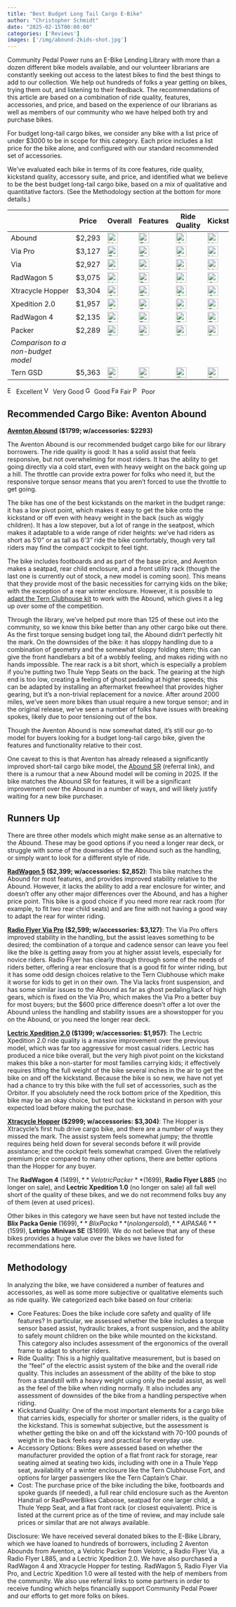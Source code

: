 ```yaml
---
title: "Best Budget Long Tail Cargo E-Bike"
author: "Christopher Schmidt"
date: "2025-02-15T00:00:00"
categories: ['Reviews']
images: ['/img/abound-2kids-shot.jpg']
---
```


Community Pedal Power runs an E-Bike Lending Library with more than a dozen different bike models available, and our volunteer librarians are constantly seeking out access to the latest bikes to find the best things to add to our collection. We help out hundreds of folks a year getting on bikes, trying them out, and listening to their feedback. The recommendations of this article are based on a combination of ride quality, features, accessories, and price, and based on the experience of our librarians as well as members of our community who we have helped both try and purchase bikes.

For budget long-tail cargo bikes, we consider any bike with a list price of under $3000 to be in scope for this category. Each price includes a list price for the bike alone, and configured with our standard recommended set of accessories.

We’ve evaluated each bike in terms of its core features, ride quality, kickstand quality, accessory suite, and price, and identified what we believe to be the best budget long-tail cargo bike, based on a mix of qualitative and quantitative factors. (See the Methodology section at the bottom for more details.)




|  | Price | Overall | Features | Ride Quality | Kickstand | Accessories |
| :---- | ----- | ----- | ----- | ----- | ----- | ----- |
| Abound | $2,293 | <img src="/img/ratings/icon_verygood.png" alt="Very Good" width="24px" />  | <img src="/img/ratings/icon_excellent.png" alt="Excellent" width="24px" />  | <img src="/img/ratings/icon_good.png" alt="Good" width="24px" />  | <img src="/img/ratings/icon_verygood.png" alt="Very Good" width="24px" />  | <img src="/img/ratings/icon_good.png" alt="Good" width="24px" />  |
| <nobr>Via Pro</nobr> | $3,127 | <img src="/img/ratings/icon_excellent.png" alt="Excellent" width="24px" />  | <img src="/img/ratings/icon_excellent.png" alt="Excellent" width="24px" />  | <img src="/img/ratings/icon_good.png" alt="Good" width="24px" />  | <img src="/img/ratings/icon_verygood.png" alt="Very Good" width="24px" />  | <img src="/img/ratings/icon_verygood.png" alt="Very Good" width="24px" />  |
| Via | $2,927 | <img src="/img/ratings/icon_verygood.png" alt="Very Good" width="24px" />  | <img src="/img/ratings/icon_verygood.png" alt="Very Good" width="24px" />  | <img src="/img/ratings/icon_good.png" alt="Good" width="24px" />  | <img src="/img/ratings/icon_verygood.png" alt="Very Good" width="24px" />  | <img src="/img/ratings/icon_verygood.png" alt="Very Good" width="24px" />  |
| <nobr>RadWagon 5</nobr> | $3,075 | <img src="/img/ratings/icon_verygood.png" alt="Very Good" width="24px" />  | <img src="/img/ratings/icon_excellent.png" alt="Excellent" width="24px" />  | <img src="/img/ratings/icon_verygood.png" alt="Very Good" width="24px" />  | <img src="/img/ratings/icon_good.png" alt="Good" width="24px" />  | <img src="/img/ratings/icon_good.png" alt="Good" width="24px" />  |
| <nobr>Xtracycle Hopper</nobr> | $3,304 | <img src="/img/ratings/icon_good.png" alt="Good" width="24px" />  | <img src="/img/ratings/icon_excellent.png" alt="Excellent" width="24px" />  | <img src="/img/ratings/icon_good.png" alt="Good" width="24px" />  | <img src="/img/ratings/icon_good.png" alt="Good" width="24px" />  | <img src="/img/ratings/icon_good.png" alt="Good" width="24px" />  |
| <nobr>Xpedition 2.0</nobr> | $1,957 | <img src="/img/ratings/icon_good.png" alt="Good" width="24px" />  | <img src="/img/ratings/icon_excellent.png" alt="Excellent" width="24px" />  | <img src="/img/ratings/icon_verygood.png" alt="Very Good" width="24px" />  | <img src="/img/ratings/icon_poor.png" alt="Poor" width="24px" />  | <img src="/img/ratings/icon_good.png" alt="Good" width="24px" />  |
| <nobr>RadWagon 4</nobr> | $2,135 | <img src="/img/ratings/icon_poor.png" alt="Poor" width="24px" />  | <img src="/img/ratings/icon_poor.png" alt="Poor" width="24px" />  | <img src="/img/ratings/icon_fair.png" alt="Fair" width="24px" />  | <img src="/img/ratings/icon_fair.png" alt="Fair" width="24px" />  | <img src="/img/ratings/icon_good.png" alt="Good" width="24px" />  |
| <nobr>Packer</nobr> | $2,289 | <img src="/img/ratings/icon_poor.png" alt="Poor" width="24px" />  | <img src="/img/ratings/icon_fair.png" alt="Fair" width="24px" />  | <img src="/img/ratings/icon_poor.png" alt="Poor" width="24px" />  | <img src="/img/ratings/icon_poor.png" alt="Poor" width="24px" />  | <img src="/img/ratings/icon_fair.png" alt="Fair" width="24px" />  |
| *Comparison to a non-budget model* |  |  |  |  |  |  |
| <nobr>Tern GSD</nobr> | $5,363 | <img src="/img/ratings/icon_excellent.png" alt="Excellent" width="24px" />  | <img src="/img/ratings/icon_excellent.png" alt="Excellent" width="24px" />  | <img src="/img/ratings/icon_excellent.png" alt="Excellent" width="24px" />  | <img src="/img/ratings/icon_excellent.png" alt="Excellent" width="24px" />  | <img src="/img/ratings/icon_excellent.png" alt="Excellent" width="24px" />  |

<img src="/img/ratings/icon_excellent.png" alt="Excellent" width="16px" /> Excellent 
<img src="/img/ratings/icon_verygood.png" alt="Very Good" width="16px" /> Very Good <img src="/img/ratings/icon_good.png" alt="Good" width="16px" /> Good <img src="/img/ratings/icon_fair.png" alt="Fair" width="16px" />
Fair <img src="/img/ratings/icon_poor.png" alt="Poor" width="16px" /> Poor

## Recommended Cargo Bike: Aventon Abound

**[Aventon Abound](https://alnk.to/aWEIfki) ($1799; w/accessories: $2293)**

The Aventon Abound is our recommended budget cargo bike for our library borrowers. The ride quality is good: It has a solid assist that feels responsive, but not overwhelming for most riders. It has the ability to get going directly via a cold start, even with heavy weight on the back going up a hill. The throttle can provide extra power for folks who need it, but the responsive torque sensor means that you aren’t forced to use the throttle to get going.

The bike has one of the best kickstands on the market in the budget range: it has a low pivot point, which makes it easy to get the bike onto the kickstand or off even with heavy weight in the back (such as wiggly children). It has a low stepover, but a lot of range in the seatpost, which makes it adaptable to a wide range of rider heights: we’ve had riders as short as 5’0” or as tall as 6’3” ride the bike comfortably, though very tall riders may find the compact cockpit to feel tight. 

The bike includes footboards and  as part of the base price, and Aventon makes a seatpad, rear child enclosure, and a front utility rack (though the last one is currently out of stock, a new model is coming soon). This means that they provide most of the basic necessities for carrying kids on the bike; with the exception of a rear winter enclosure. However, it is possible to [adapt the Tern Clubhouse kit](https://betterabound.familybikeride.org/winter-kit/) to work with the Abound, which gives it a leg up over some of the competition.

Through the library, we’ve helped put more than 125 of these out into the community, so we know this bike better than any other cargo bike out there. As the first torque sensing budget long tail, the Abound didn’t perfectly hit the mark.  On the downsides of the bike: it has sloppy handling due to a combination of geometry and the somewhat sloppy folding stem; this can give the front handlebars a bit of a wobbly feeling, and makes riding with no hands impossible. The rear rack is a bit short, which is especially a problem if you’re putting two Thule Yepp Seats on the back. The gearing at the high end is too low, creating a feeling of ghost pedaling at higher speeds; this can be adapted by installing an aftermarket freewheel that provides higher gearing, but it’s a non-trivial replacement for a novice. After around 2000 miles, we’ve seen more bikes than usual require a new torque sensor; and in the original release, we’ve seen a number of folks have issues with breaking spokes, likely due to poor tensioning out of the box.

Though the Aventon Abound is now somewhat dated, it’s still our go-to model for buyers looking for a budget long-tail cargo bike, given the features and functionality relative to their cost.

One caveat to this is that Aventon has already released a significantly improved short-tail cargo bike model, the [Abound SR](https://alnk.to/eZI8Ocq) (referral link), and there is a rumour that a new Abound model will be coming in 2025\. If the bike matches the Abound SR for features, it will be a significant improvement over the Abound in a number of ways, and will likely justify waiting for a new bike purchaser.

## Runners Up

There are three other models which might make sense as an alternative to the Abound. These may be good options if you need a longer rear deck, or struggle with some of the downsides of the Abound such as the handling, or simply want to look for a different style of ride.

**[RadWagon 5](https://www.radpowerbikes.com/collections/radwagon-electric-cargo-bikes/products/radwagon-electric-cargo-bike) ($2,399; w/accessories: $2,852)**: This bike matches the Abound for most features, and provides improved stability relative to the Abound. However, it lacks the ability to add a rear enclosure for winter, and doesn’t offer any other major differences over the Abound, and has a higher price point. This bike is a good choice if you need more rear rack room (for example, to fit two rear child seats) and are fine with not having a good way to adapt the rear for winter riding.

**[Radio Flyer Via Pro](https://www.radioflyer.com/products/flyer-via-pro) ($2,599; w/accessories: $3,127)**: The Via Pro offers improved stability in the handling, but the assist leaves something to be desired; the combination of a torque and cadence sensor can leave you feel like the bike is getting away from you at higher assist levels, especially for novice riders. Radio Flyer has clearly though through some of the needs of riders better, offering a rear enclosure that is a good fit for winter riding, but it has some odd design choices relative to the Tern Clubhouse which make it worse for kids to get in on their own. The Via lacks front suspension, and has some similar issues to the Abound as far as ghost pedaling/lack of high gears, which is fixed on the Via Pro, which makes the Via Pro a better buy for most buyers; but the $600 price difference doesn’t offer a lot over the Abound unless the handling and stability issues are a showstopper for you on the Abound, or you need the longer rear deck. 

**[Lectric Xpedition 2.0](https://lectricebikes.com/products/xpedition-single-battery) ($1399; w/accessories: $1,957)**: The Lectric Xpedition 2.0 ride quality is a massive improvement over the previous model, which was far too aggressive for most casual riders. Lectric has produced a nice bike overall, but the very high pivot point on the kickstand makes this bike a non-starter for most families carrying kids; it effectively requires lifting the full weight of the bike several inches in the air to get the bike on and off the kickstand. Because the bike is so new, we have not yet had a chance to try this bike with the full set of accessories, such as the Orbitor. If you absolutely need the rock bottom price of the Xpedition, this bike may be an okay choice, but test out the kickstand in person with your expected load before making the purchase.

**[Xtracycle Hopper](https://xtracycle.com/products/hopper-compact-cargo?variant=47648147865896) ($2999; w/accessories: $3,304)**: The Hopper is Xtracycle’s first hub drive cargo bike, and there are a number of ways they missed the mark. The assist system feels somewhat jumpy; the throttle requires being held down for several seconds before it will provide assistance; and the cockpit feels somewhat cramped. Given the relatively premium price compared to many other options, there are better options than the Hopper for any buyer.

The **RadWagon 4** ($1499), **Velotric Packer** ($1699), **Radio Flyer L885** (no longer on sale), and **Lectric Xpedition 1.0** (no longer on sale) all fall well short of the quality of these bikes, and we do not recommend folks buy any of them (even at used prices).

Other bikes in this category we have seen but have not tested include the **Blix Packa Genie** ($1699), **Blix Packa** (no longer sold), **AIPAS A6** ($1599), **Letrigo Minivan SE** ($1699). We do not believe that any of these bikes provides a huge value over the bikes we have listed for recommendations here.

## Methodology

In analyzing the bike, we have considered a number of features and accessories, as well as some more subjective or qualitative elements such as ride quality. We categorized each bike based on four criteria:

* Core Features: Does the bike include core safety and quality of life features? In particular, we assessed whether the bike includes a torque sensor based assist, hydraulic brakes, a front suspension, and the ability to safely mount children on the bike while mounted on the kickstand. This category also includes assessment of the ergonomics of the overall frame to adapt to shorter riders.  
* Ride Quality: This is a highly qualitative measurement, but is based on the “feel” of the electric assist system of the bike and the overall ride quality. This includes an assessment of the ability of the bike to stop from a standstill with a heavy weight using only the pedal assist, as well as the feel of the bike when riding normally. It also includes any assessment of downsides of the bike from a handling perspective when riding.  
* Kickstand Quality: One of the most important elements for a cargo bike that carries kids, especially for shorter or smaller riders, is the quality of the kickstand. This is somewhat subjective, but the assessment is whether getting the bike on and off the kickstand with 70-100 pounds of weight in the back feels easy and practical for everyday use.  
* Accessory Options: Bikes were assessed based on whether the manufacturer provided the option of a flat front rack for storage, rear seating aimed at seating two kids, including with one in a Thule Yepp seat, availability of a winter enclosure like the Tern Clubhouse Fort, and options for larger passengers like the Tern Captain’s Chair.  
* Cost: The purchase price of the bike including the bike, footboards and spoke guards (if needed), a full rear child enclosure such as the Aventon Handrail or RadPowerBikes Caboose, seatpad for one larger child, a Thule Yepp Seat, and a flat front rack (or closest equivalent). Price is listed at the current price as of the time of review, and may include sale prices or similar that are not always available.

Disclosure: We have received several donated bikes to the E-Bike Library, which we have loaned to hundreds of borrowers, including 2 Aventon Abounds from Aventon, a Velotric Packer from Velotric, a Radio Flyer Via, a Radio Flyer L885, and a Lectric Xpedition 2.0. We have also purchased a RadWagon 4 and Xtracycle Hopper for testing. RadWagon 5, Radio Flyer Via Pro, and Lectric Xpedition 1.0 were all tested with the help of members from the community. We also use referral links to some partners in order to receive funding which helps financially support Community Pedal Power and our efforts to get more folks on bikes.  
